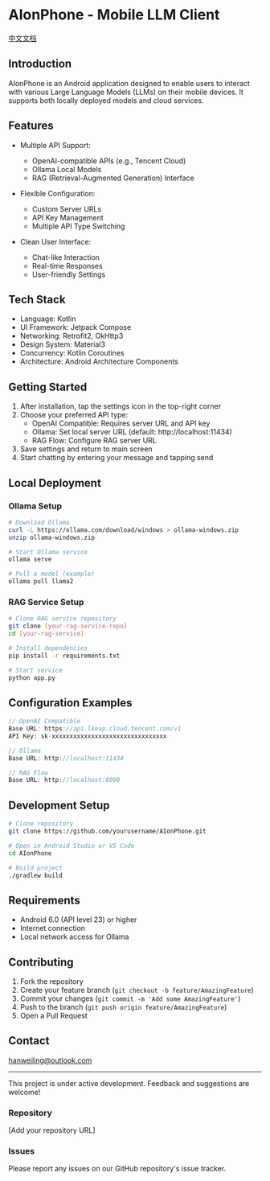 # AIonPhone - Mobile LLM Client

[中文文档](README_zh.md)

## Introduction

AIonPhone is an Android application designed to enable users to interact with various Large Language Models (LLMs) on their mobile devices. It supports both locally deployed models and cloud services.

## Features

- Multiple API Support:
  - OpenAI-compatible APIs (e.g., Tencent Cloud)
  - Ollama Local Models
  - RAG (Retrieval-Augmented Generation) Interface

- Flexible Configuration:
  - Custom Server URLs
  - API Key Management
  - Multiple API Type Switching

- Clean User Interface:
  - Chat-like Interaction
  - Real-time Responses
  - User-friendly Settings

## Tech Stack

- Language: Kotlin
- UI Framework: Jetpack Compose
- Networking: Retrofit2, OkHttp3
- Design System: Material3
- Concurrency: Kotlin Coroutines
- Architecture: Android Architecture Components

## Getting Started

1. After installation, tap the settings icon in the top-right corner
2. Choose your preferred API type:
   - OpenAI Compatible: Requires server URL and API key
   - Ollama: Set local server URL (default: http://localhost:11434)
   - RAG Flow: Configure RAG server URL
3. Save settings and return to main screen
4. Start chatting by entering your message and tapping send

## Local Deployment

### Ollama Setup
```bash
# Download Ollama
curl -L https://ollama.com/download/windows > ollama-windows.zip
unzip ollama-windows.zip

# Start Ollama service
ollama serve

# Pull a model (example)
ollama pull llama2
```

### RAG Service Setup
```bash
# Clone RAG service repository
git clone [your-rag-service-repo]
cd [your-rag-service]

# Install dependencies
pip install -r requirements.txt

# Start service
python app.py
```

## Configuration Examples

```kotlin
// OpenAI Compatible
Base URL: https://api.lkeap.cloud.tencent.com/v1
API Key: sk-xxxxxxxxxxxxxxxxxxxxxxxxxxxxxxxx

// Ollama
Base URL: http://localhost:11434

// RAG Flow
Base URL: http://localhost:8000
```

## Development Setup

```bash
# Clone repository
git clone https://github.com/yourusername/AIonPhone.git

# Open in Android Studio or VS Code
cd AIonPhone

# Build project
./gradlew build
```

## Requirements

- Android 6.0 (API level 23) or higher
- Internet connection
- Local network access for Ollama

## Contributing

1. Fork the repository
2. Create your feature branch (`git checkout -b feature/AmazingFeature`)
3. Commit your changes (`git commit -m 'Add some AmazingFeature'`)
4. Push to the branch (`git push origin feature/AmazingFeature`)
5. Open a Pull Request

## Contact

<hanweiling@outlook.com>

---

This project is under active development. Feedback and suggestions are welcome!

### Repository

[Add your repository URL]

### Issues

Please report any issues on our GitHub repository's issue tracker.


